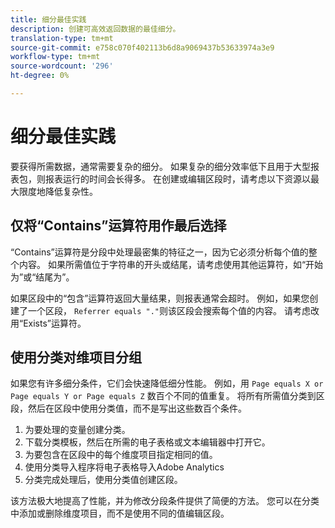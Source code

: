 ```yaml
---
title: 细分最佳实践
description: 创建可高效返回数据的最佳细分。
translation-type: tm+mt
source-git-commit: e758c070f402113b6d8a9069437b53633974a3e9
workflow-type: tm+mt
source-wordcount: '296'
ht-degree: 0%

---
```



# 细分最佳实践

要获得所需数据，通常需要复杂的细分。 如果复杂的细分效率低下且用于大型报表包，则报表运行的时间会长得多。 在创建或编辑区段时，请考虑以下资源以最大限度地降低复杂性。

## 仅将“Contains”运算符用作最后选择

“Contains”运算符是分段中处理最密集的特征之一，因为它必须分析每个值的整个内容。 如果所需值位于字符串的开头或结尾，请考虑使用其他运算符，如“开始为”或“结尾为”。

如果区段中的“包含”运算符返回大量结果，则报表通常会超时。 例如，如果您创建了一个区段， `Referrer equals "."`则该区段会搜索每个值的内容。 请考虑改用“Exists”运算符。

## 使用分类对维项目分组

如果您有许多细分条件，它们会快速降低细分性能。 例如，用 `Page equals X or Page equals Y or Page equals Z` 数百个不同的值重复。 将所有所需值分类到区段，然后在区段中使用分类值，而不是写出这些数百个条件。

1. 为要处理的变量创建分类。
2. 下载分类模板，然后在所需的电子表格或文本编辑器中打开它。
3. 为要包含在区段中的每个维度项目指定相同的值。
4. 使用分类导入程序将电子表格导入Adobe Analytics
5. 分类完成处理后，使用分类值创建区段。

该方法极大地提高了性能，并为修改分段条件提供了简便的方法。 您可以在分类中添加或删除维度项目，而不是使用不同的值编辑区段。
